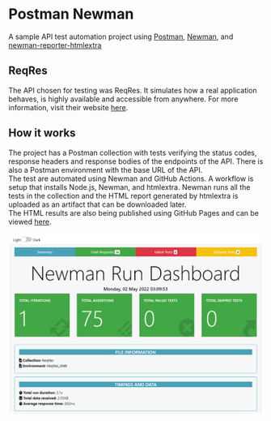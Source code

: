 # Postman Newman

A sample API test automation project using [Postman](https://www.postman.com/), [Newman](https://www.npmjs.com/package/newman), and [newman-reporter-htmlextra](https://github.com/DannyDainton/newman-reporter-htmlextra#readme)

## ReqRes

The API chosen for testing was ReqRes. It simulates how a real application behaves, is highly available and accessible from anywhere. For more information, visit their website [here](https://reqres.in/).

## How it works

The project has a Postman collection with tests verifying the status codes, response headers and response bodies of the endpoints of the API. There is also a Postman environment with the base URL of the API.  
The test are automated using Newman and GitHub Actions. A workflow is setup that installs Node.js, Newman, and htmlextra. Newman runs all the tests in the collection and the HTML report generated by htmlextra is uploaded as an artifact that can be downloaded later.  
The HTML results are also being published using GitHub Pages and can be viewed [here](https://kafziel4.github.io/postman-newman/).

![report](./assets/report.PNG)
